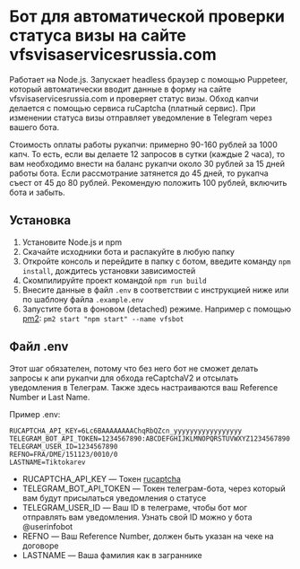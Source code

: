 # Бот для автоматической проверки статуса визы на сайте vfsvisaservicesrussia.com

Работает на Node.js. Запускает headless браузер с помощью Puppeteer, который автоматически вводит данные в форму на сайте vfsvisaservicesrussia.com и проверяет статус визы. Обход капчи делается с помощью сервиса ruCaptcha (платный сервис). При изменении статуса визы отправляет уведомление в Telegram через вашего бота.

Стоимость оплаты работы рукапчи: примерно 90-160 рублей за 1000 капч. То есть, если вы делаете 12 запросов в сутки (каждые 2 часа), то вам необходимо внести на баланс рукапчи около 30 рублей за 15 дней работы бота. Если рассмотрание затянется до 45 дней, то рукапча съест от 45 до 80 рублей. Рекомендую положить 100 рублей, включить бота и забыть.

## Установка

1. Установите Node.js и npm
2. Скачайте исходники бота и распакуйте в любую папку
3. Откройте консоль и перейдите в папку с ботом, введите команду `npm install`, дождитесь установки зависимостей
4. Скомпилируйте проект командой `npm run build`
5. Внесите данные в файл `.env` в соответствии с инструкцией ниже или по шаблону файла `.example.env`
6. Запустите бота в фоновом (detached) режиме. Например с помощью [pm2](https://pm2.keymetrics.io/): `pm2 start "npm start" --name vfsbot`

## Файл .env

Этот шаг обязателен, потому что без него бот не сможет делать запросы к апи рукапчи для обхода reCaptchaV2 и отсылать уведомления в Телеграм. Также здесь настраиваются ваш Reference Number и Last Name.

Пример .env:
```
RUCAPTCHA_API_KEY=6Lc6BAAAAAAAAChqRbQZcn_yyyyyyyyyyyyyyyyy
TELEGRAM_BOT_API_TOKEN=1234567890:ABCDEFGHIJKLMNOPQRSTUVWXYZ1234567890
TELEGRAM_USER_ID=1234567890
REFNO=FRA/DME/151123/0010/0
LASTNAME=Tiktokarev
```

- RUCAPTCHA_API_KEY — Токен [rucaptcha](https://rucaptcha.com/)
- TELEGRAM_BOT_API_TOKEN — Токен телеграм-бота, через который вам будут присылаться уведомления о статусе
- TELEGRAM_USER_ID — Ваш ID в телеграме, чтобы бот мог отправлять вам уведомления. Узнать свой ID можно у бота @userinfobot
- REFNO — Ваш Reference Number, должен быть указан на чеке на договоре
- LASTNAME — Ваша фамилия как в заграннике